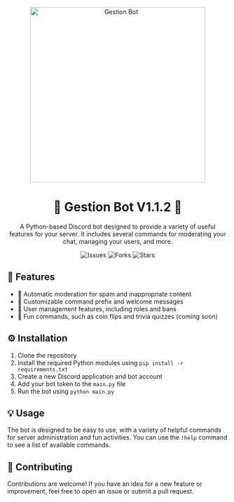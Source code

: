 <div align="center">
  <img src="https://i.imgur.com/r7Q28Kn.png" alt="Gestion Bot" width="400"/>
</div>

<h1 align="center">🤖 Gestion Bot V1.1.2 🤖</h1>

<p align="center">A Python-based Discord bot designed to provide a variety of useful features for your server. It includes several commands for moderating your chat, managing your users, and more.</p>

<p align="center">
  <img src="https://img.shields.io/github/issues/HamzaGSopp/GestionBot" alt="Issues">
  <img src="https://img.shields.io/github/forks/HamzaGSopp/GestionBot" alt="Forks">
  <img src="https://img.shields.io/github/stars/HamzaGSopp/GestionBot" alt="Stars">
</p>

## 🚀 Features

- 🚫 Automatic moderation for spam and inappropriate content
- 🤖 Customizable command prefix and welcome messages
- 👥 User management features, including roles and bans
- 🎉 Fun commands, such as coin flips and trivia quizzes (coming soon)

## ⚙️ Installation

1. Clone the repository
2. Install the required Python modules using `pip install -r requirements.txt`
3. Create a new Discord application and bot account
4. Add your bot token to the `main.py` file
5. Run the bot using `python main.py`

## 💡 Usage

The bot is designed to be easy to use, with a variety of helpful commands for server administration and fun activities. You can use the `!help` command to see a list of available commands.

## 🤝 Contributing

Contributions are welcome! If you have an idea for a new feature or improvement, feel free to open an issue or submit a pull request.
